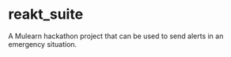 # reakt_suite
A Mulearn hackathon project that can be used to send alerts in an emergency situation.
